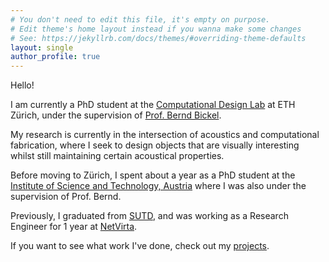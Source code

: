 ```yaml
---
# You don't need to edit this file, it's empty on purpose.
# Edit theme's home layout instead if you wanna make some changes
# See: https://jekyllrb.com/docs/themes/#overriding-theme-defaults
layout: single
author_profile: true
---
```


Hello!

I am currently a PhD student at the [Computational Design Lab](https://cdl.ethz.ch/) at ETH Zürich, under the supervision of [Prof. Bernd Bickel](http://berndbickel.com/about-me).

My research is currently in the intersection of acoustics and computational fabrication, where I seek to design objects that are visually interesting whilst still maintaining certain acoustical properties.

Before moving to Zürich, I spent about a year as a PhD student at the [Institute of Science and Technology, Austria](https://ist.ac.at/en/home/) where I was also under the supervision of Prof. Bernd.

Previously, I graduated from [SUTD](https://www.sutd.edu.sg), and was working as a Research Engineer for 1 year at [NetVirta](https://www.netvirta.com/).

If you want to see what work I've done, check out my [projects](/projects).